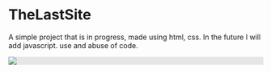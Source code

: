 # TheLastSite
A simple project that is in progress, made using html, css. In the future I will add javascript.
use and abuse of code.

<img style="display: block;-webkit-user-select: none;margin: auto;background-color: hsl(0, 0%, 90%);transition: background-color 300ms;" src="https://imageup.me/images/8c9b9864-1a5a-44e0-902c-ce0922ec7672.jpeg">
